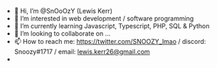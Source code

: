 - 👋 Hi, I’m @SnOoOzY (Lewis Kerr)
- 👀 I’m interested in web development / software programming
- 🌱 I’m currently learning Javascript, Typescript, PHP, SQL & Python
- 💞️ I’m looking to collaborate on ...
- 📫 How to reach me: https://twitter.com/SNOOZY_lmao / discord: Snoozy#1717 / email: lewis.kerr26@gmail.com
- 
